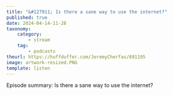 ```yaml
---
title: "&#127911; Is there a sane way to use the internet?"
published: true
date: 2024-04-14-11-28
taxonomy:
    category:
        - stream
    tag:
        - podcasts
theurl: https://huffduffer.com/JeremyCherfas/691195
image: artwork-resized.PNG
template: listen
---
```


Episode summary: Is there a sane way to use the internet?
